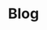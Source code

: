 ---
layout: list
title: Blog
slug: blog
menu: true
submenu: false
order: 1
description: >
  블로그  
---